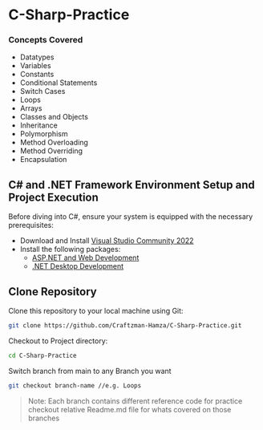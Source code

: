 # C-Sharp-Practice
### Concepts Covered
- Datatypes
- Variables
- Constants
- Conditional Statements
- Switch Cases
- Loops
- Arrays
- Classes and Objects
- Inheritance
- Polymorphism
- Method Overloading
- Method Overriding
- Encapsulation

## C# and .NET Framework Environment Setup and Project Execution

Before diving into C#, ensure your system is equipped with the necessary prerequisites:

- Download and Install [Visual Studio Community 2022](https://visualstudio.microsoft.com/thank-you-downloading-visual-studio/?sku=Community&channel=Release&version=VS2022&source=VSLandingPage&cid=3330&passive=false)
- Install the following packages:
  - [ASP.NET and Web Development](https://dotnet.microsoft.com/en-us/learn/aspnet/hello-world-tutorial/install)
  - [.NET Desktop Development](https://visualstudio.microsoft.com/thank-you-downloading-visual-studio/?sku=Community&channel=Release&version=VS2022&source=VSFeaturesPage&passive=true&tailored=.net&cid=2032#dotnet)

## Clone Repository
Clone this repository to your local machine using Git:
   ```bash
   git clone https://github.com/Craftzman-Hamza/C-Sharp-Practice.git
   ```

Checkout to Project directory:
   ```bash
   cd C-Sharp-Practice
   ```

Switch branch from main to any Branch you want
   ```bash
   git checkout branch-name //e.g. Loops
   ```

> Note:
Each branch contains different reference code for practice checkout relative Readme.md file for whats covered on those branches

